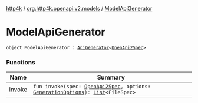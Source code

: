 [http4k](../../index.md) / [org.http4k.openapi.v2.models](../index.md) / [ModelApiGenerator](./index.md)

# ModelApiGenerator

`object ModelApiGenerator : `[`ApiGenerator`](../../org.http4k.openapi/-api-generator.md)`<`[`OpenApi2Spec`](../../org.http4k.openapi.v2/-open-api2-spec/index.md)`>`

### Functions

| Name | Summary |
|---|---|
| [invoke](invoke.md) | `fun invoke(spec: `[`OpenApi2Spec`](../../org.http4k.openapi.v2/-open-api2-spec/index.md)`, options: `[`GenerationOptions`](../../org.http4k.openapi/-generation-options/index.md)`): `[`List`](https://kotlinlang.org/api/latest/jvm/stdlib/kotlin.collections/-list/index.html)`<FileSpec>` |
